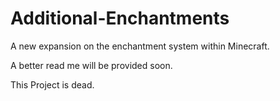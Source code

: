 # Additional-Enchantments
A new expansion on the enchantment system within Minecraft. 

A better read me will be provided soon. 

This Project is dead.